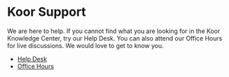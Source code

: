 # Koor Support

We are here to help. If you cannot find what you are looking for in the Koor Knowledge Center, try our Help Desk. You can also attend our Office Hours for live discussions. We would love to get to know you.

- [Help Desk](help-desk)
- [Office Hours](office-hours)

